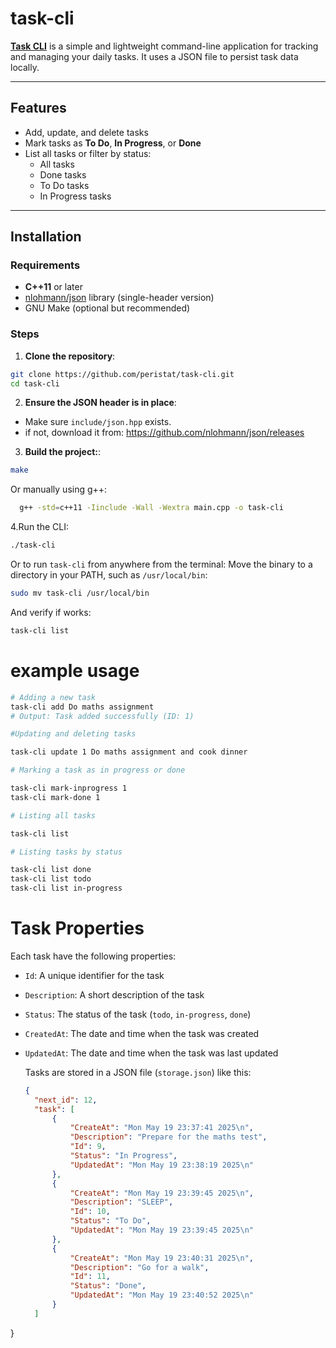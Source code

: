 # task-cli

  
**[Task CLI](https://github.com/peristat/task-cli)** is a simple and lightweight command-line application for tracking and managing your daily tasks. It uses a JSON file to persist task data locally.

---
 
## Features
- Add, update, and delete tasks
- Mark tasks as **To Do**, **In Progress**, or **Done**
- List all tasks or filter by status:
	- All tasks
	- Done tasks
	- To Do tasks
	- In Progress tasks

---

## Installation 
### Requirements

- **C++11** or later
- [nlohmann/json](https://github.com/nlohmann/json) library (single-header version)
- GNU Make (optional but recommended)
 
### Steps

1. **Clone the repository**:
```bash
git clone https://github.com/peristat/task-cli.git
cd task-cli
```

2. **Ensure the JSON header is in place**:
- Make sure `include/json.hpp` exists.
- if not, download it from:
	https://github.com/nlohmann/json/releases

3. **Build the project:**:
```bash
make
```
  Or manually using g++:
  ```bash
    g++ -std=c++11 -Iinclude -Wall -Wextra main.cpp -o task-cli
  ```

4.Run the CLI:
  ```bash
  ./task-cli
  ```
Or to run `task-cli` from anywhere from the terminal:
Move the binary to a directory in your PATH, such as `/usr/local/bin`:
```bash
sudo mv task-cli /usr/local/bin
```
And verify if works:
```bash
task-cli list
```

# example usage

```bash
# Adding a new task
task-cli add Do maths assignment
# Output: Task added successfully (ID: 1)

#Updating and deleting tasks

task-cli update 1 Do maths assignment and cook dinner

# Marking a task as in progress or done

task-cli mark-inprogress 1
task-cli mark-done 1

# Listing all tasks

task-cli list

# Listing tasks by status

task-cli list done
task-cli list todo
task-cli list in-progress
```

# Task Properties

Each task have the following properties:

- `Id`: A unique identifier for the task
- `Description`: A short description of the task
- `Status`: The status of the task (`todo`, `in-progress`, `done`)
- `CreatedAt`: The date and time when the task was created
- `UpdatedAt`: The date and time when the task was last updated

  Tasks are stored in a JSON file (`storage.json`) like this:
  ```json
  {
    "next_id": 12,
    "task": [
        {
            "CreateAt": "Mon May 19 23:37:41 2025\n",
            "Description": "Prepare for the maths test",
            "Id": 9,
            "Status": "In Progress",
            "UpdatedAt": "Mon May 19 23:38:19 2025\n"
        },
        {
            "CreateAt": "Mon May 19 23:39:45 2025\n",
            "Description": "SLEEP",
            "Id": 10,
            "Status": "To Do",
            "UpdatedAt": "Mon May 19 23:39:45 2025\n"
        },
        {
            "CreateAt": "Mon May 19 23:40:31 2025\n",
            "Description": "Go for a walk",
            "Id": 11,
            "Status": "Done",
            "UpdatedAt": "Mon May 19 23:40:52 2025\n"
        }
    ]
}

```
